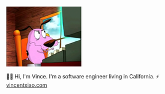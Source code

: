 <p>
  <img src="https://raw.githubusercontent.com/vince-ntx/vince-ntx/master/typing.gif" alt="typing" width=200>
</p>


👋🏼 Hi, I'm Vince. I'm a software engineer living in California. ⚡️ <a href="https://vincentxiao.com">vincentxiao.com</a>

